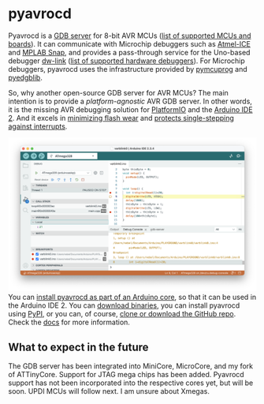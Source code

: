 #  pyavrocd

Pyavrocd is a [GDB server](https://sourceware.org/gdb/current/onlinedocs/gdb.html/Server.html) for 8-bit AVR MCUs ([list of supported MCUs and boards](https://felias-fogg.github.io/pyavrocd/supported-mcus-and-boards/)). It can communicate with Microchip debuggers such as [Atmel-ICE](https://www.microchip.com/en-us/development-tool/atatmel-ice) and [MPLAB Snap](https://www.microchip.com/en-us/development-tool/pg164100), and provides a pass-through service for the Uno-based debugger [dw-link](https://github.com/felias-fogg/dw-link) ([list of supported hardware debuggers]()). For Microchip debuggers, pyavrocd uses the infrastructure provided by [pymcuprog](https://github.com/microchip-pic-avr-tools/pymcuprog) and [pyedgblib](https://github.com/microchip-pic-avr-tools/pyedbglib).

So, why another open-source GDB server for AVR MCUs? The main intention is to provide a *platform-agnostic* AVR GDB server. In other words, it is the missing AVR debugging solution for [PlatformIO](https://platformio.org) and the [Arduino IDE 2](https://www.arduino.cc/en/software/). And it excels in [minimizing flash wear](https://arduino-craft-corner.de/index.php/2025/05/05/stop-and-go/) and [protects single-stepping against interrupts](https://arduino-craft-corner.de/index.php/2025/03/19/interrupted-and-very-long-single-steps/).

![ide2-6](https://raw.githubusercontent.com/felias-fogg/pyavrocd/refs/heads/main/docs/pics/ide2-6.png)You can [install pyavrocd as part of an Arduino core](https://felias-fogg.github.io/pyavrocd/INSTALL/#arduino-ide-2), so that it can be used in the Arduino IDE 2. You can [download binaries](https://felias-fogg.github.io/pyavrocd/INSTALL/#downloading-binaries), you can install pyavrocd using [PyPI](https://felias-fogg.github.io/pyavrocd/INSTALL/#pypi), or you can, of course, [clone or download the GitHub repo](https://felias-fogg.github.io/pyavrocd/INSTALL/#github). Check the [docs](https://felias-fogg.github.io/pyavrocd/index.html) for more information.


## What to expect in the future

The GDB server has been integrated into MiniCore, MicroCore, and my fork of ATTinyCore. Support for JTAG mega chips has been added. Pyavrocd support has not been incorporated into the respective cores yet, but will be soon. UPDI MCUs will follow next. I am unsure about Xmegas.

